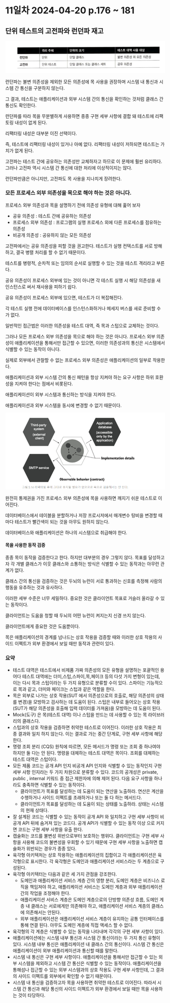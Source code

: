 # 11일차  2024-04-20  p.176 ~ 181

## 단위 테스트의 고전파와 런던파 재고

![img.png](img.png)

런던파는 불변 의존성을 제외한 모든 의존성에 목 사용을 
권장하며 시스템 내 통신과 시스템 간 통신을 구분하지 않는다.

그 결과, 테스트는 애플리케이션과 외부 시스템 간의
통신을 확인하는 것처럼 클래스 간 통신도 확인한다.

런던파를 따라 목을 무분별하게 사용하면 종종 구현 세부 사항에
결합 돼 테스트에 리팩토링 내성이 없게 된다.

리팩터링 내성은 대부분 이진 선택이다. 

즉, 테스트에 리팩터링 내성이 있거나 아예 없다.
리팩터링 내성이 저하되면 테스트는 가치가 없게 된다.

고전파는 테스트 간에 공유하는 의존성만 교체하자고 하므로
이 문제에 훨씬 유리하다. 그러나 고전파 역시
시스템 간 통신에 대한 처리에 이상적이지는 않다.

런던파만큼은 아니지만, 고전파도 목 사용을 지나치게 장려한다.

### 모든 프로세스 외부 의존성을 목으로 해야 하는 것은 아니다.

프로세스 외부 의존성과 목을 설명하기 전에 의존성 유형에 대해 훑어 보자

- 공유 의존성 : 테스트 간에 공유하는 의존성
- 프로세스 외부 의존성 : 프로그램의 실행 프로세스 외에 다른 프로세스를 점유하는 의존성
- 비공개 의존성 : 공유하지 않는 모든 의존성

고전파에서는 공유 의존성을 피할 것을 권고한다. 
테스트가 실행 컨텍스트를 서로 방해하고, 결국 병렬 처리를 할 수 없기 때문이다.

테스트를 병령적, 순차적 또는 임의의 순서로 실행할 수 있는  것을
테스트 격리라고 부른다.

공유 의존성이 프로세스 외부에 있는 것이 아니면 각 테스트 실행 시
해당 의존성을 새 인스턴스로 써서 재사용을 피하기 쉽다.

공유 의존성이 프로세스 외부에 있으면, 테스트가 더 복잡해진다.

각 테스트 실행 전에 데이터베이스를 인스턴스화하거나 메세지 버스를 새로 준비할 수 가 없다.

일반적인 접근법은 이러한 의존성을 테스트 대역, 즉 목과 스텁으로 교체하는 것이다. 

그러나 모든 프로세스 외부 의존성을 목으로 해야 하는 것은 아니다.
프로세스 외부 의존성이 애플리케이션을 통해서만 접근할 수 있으면,
이러한 의존성과의 통신은 시스템에서 식별할 수 있는 동작이 아니다.

실제로 외부에서 관찰할 수 없는 프로세스 외부 의존성은 애플리케이션의
일부로 작용한다.

애플리케이션과 외부 시스템 간의 통신 패턴을 항상 지켜야 하는
요구 사항은 하위 호환성을 지켜야 한다는 점에서 비롯된다.

애플리케이션이 외부 시스템과 통신하는 방식을 지켜야 한다.

애플리케이션과 외부 시스템을 동시에 변경할 수  없기 때문이다.

![img_1.png](img_1.png)


완전히 통제권을 가진 프로세스 외부 의존성에 목을 사용하면
깨지기 쉬운 테스트로 이어진다. 

데이터베이스에서 테이블을 분할하거나 저장 프로시저에서
매개변수 탕비을 변경할 때마다 테스트가 빨간색이 되는 것을
아무도 원하지 않는다. 

데이터베이스와 애플리케이션은 하나의 시스템으로 취급해야 한다.


#### 목을 사용한 동작 검증

종종 목이 동작을 검증한다고 한다. 하지만 대부분의 경우
그렇지 않다. 목표를 달성하고자 각 개별 클래스가
이웃 클래스와 소통하는 방식은 식별할 수 있는 동작과는 
아무런 관계가 없다.

클래스 간의 통신을 검증하는 것은 두뇌의 뉴런이  서로 통과하는 
신호를 측정해 사람의 행동을 유추하는 것과 유사하다.

이러한 세부 수준은 너무 세밀하다.
중요한 것은 클라이언트 목표로 거슬러 올라갈 수 있는 동작이다.

클라이언트는 도움을 청할 때 두뇌의 어떤 뉴런이 켜지는지
신경 쓰지 않는다.

클라이언트에게 중요한 것은 도움뿐이다.

목은 애플리케이션의 경계를 넘나드는 상호 작용을 검증할 때와
이러한  상호 작용의 사이드 이펙트가 외부 환경에서 보일 때만
동작과 관련이 있다.


### 요약


- 테스트 대역은 테스트에서 비제품 가짜 의존성의 모든 유형을 설명하는 포괄적인 용어다
테스트 대역에는 더미,스텁,스파이,목,페이크 등의 다섯 가지 변형이 있는데, 이는 다시 목과 스텁이라는 두 가지 유형으로 분류할 수이 있다.
스파이는 기능적으로 목과 같고, 더미와 페이크는 스텁과 같은 역할을 한다.
- 목은 외부로 나가는 상호 작용(SUT 에서 의존성으로의 호출로, 해당 의존성의 상태를 변경)을 모방하고 검사하는 데 도움이 된다. 
스텁은 내부로 들어오는 상호 작용(SUT가 해당 의존성을 호출해 입력 데이터를 가져옴)을 모방하는 데 도움이 된다.
- Mock(도구) 은 목(테스트 대역) 이나 스텁을 만드는 데 사용할 수 있는 목 라이브러리의 클래스다.
- 스텁과의 상호 작용을 검증하면 취약한 테스트로 이어진다. 이러한 상호 작용은 최종 결과와 일치 하지 않는다. 이는 결과로 가는 중간 단계로, 구현 세부 사항에 해당한다.
- 명령 조회 분리 (CQS) 원칙에 따르면, 모든 메서드가 명령 또는 조회 중 하나여야 하지만 둘 다는 안 된다.
명령을 대체하는 테스트 대역은 목이다. 조회를 대체하는 테스트 대역은 스텁이다.
- 모든 제품 코드는 공개 API 인지 비공개 API 인지와 식별할 수  있는 동작인지 구현 세부 사항 인지라는 두 가지 차원으로 분류할 수 있다.
코드의 공개성은 private, public , internal 키워드 중 접근 제한자에 의해 제어 된다.
다음 요구 사항을 하나라도 충족하면 식별할 수 있는 동작이다.
  - 클라이언트가 목표를 달성하는 데 도움이 되는 연산을 노출하라. 연산은 계산을 수행하거나 사이드 이펙트를 초래하거나 또는 둘 다 하는 메서드다.
  - 클라이언트가 목표를 달성하는 데 도움이 되는 상태를 노출하라. 상태는 시스템의 현재 상태다.
- 잘 설계된 코드는 식별할 수 있는 동작이 공개 API 와 일치하고 구현 세부 사항이 비공개 API 뒤에 숨겨져 있는 코드다. 
공개 API가 식별할 수 있는 동작 이상 으로 커지면 코드는 구현 세부 사항을 유출 한다.
- 캡술화는 코드를 불변성 위반으로부터 보호하는 행위다. 클라이언트는 구현 세부 사항을 사용해 코드의 불변성을 우회할 수 있기 때문에 구현 세부 사항을 노출하면
캡슐화가 위반되는 경우가 종종 있다.
- 육각형 아키텍처는 상호 작용하는 애플리케이션의  집합이고 각 애플리케이션은 육각형으로 표시한다. 
각 육각형은 도메인과 애플리케이션 서비스라는 두 계층으로 구성된다.
- 육각형 아키텍터는 다음과 같은 세 가지 관점을 강조한다.
  - 도메인과 애플리케이션 서비스 계층 간의 영향 분리, 도메인 계층은 비즈니스 로직을 책임져야 하고, 애플리케이션 서비스는 도메인 계층과 외부 애플리케이션 간의 작업을 조정해야 한다.
  - 애플리케이션 서비스 계층은 도메인 계층으로의 단방향 의존성 흐름, 도메인 계층 내 클래스는 서로에게만 의존해야 하고, 애플리케이션 서비스 계층의 클래스에 의존해서는 안된다.
  - 외부 애플리케이션은 애플리케이션 서비스 계층이 유지하는 공통 인터페이스를 통해 연결 된다. 아무도 도메인 계층에 직접 액세스 할 수 없다.
- 육각형의 각 계층은 식별할 수 있는 동작을 나타내며 각각의 구현 세부 사항이 있다.
- 애플리케이션에는 시스템 내부 통신과 시스템 간 통신이라는 두 가지 통신 유형이 있다. 시스템 내부 통신은 애플리케이션  내 클래스 간의 통신이다.
시스템 간 통신은 애플리케이션이 외부 애플리케이션과 통신할 때를 말한다.
- 시스템 내 통신은 구현 세부 사항이다. 애플리케이션을 통해서만 접근할 수 있는 외부 시스템을 제외하고 시스템 간 통신은 식별할 수 있는 동작이다. 애플리케이션을 통해섬나 접근할 수 있는 외부 시스템과의 상호 작용도 구현 세부 사항인데,
그 결과의 사이드 이펙트를 외부에서 확인할 수 없기 때문이다.
- 시스템 내 통신을 검증하고자 목을 사용하면 취약한 테스트로 이어진다. 따라서 시스템 간 통신과 해당 통신의 사이드 이펙트가 외부 환경에서 보일 때만 목을 사용하는 것이 타당하다.
